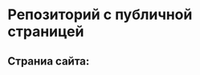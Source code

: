 # Репозиторий с публичной страницей
## Страниа сайта:
<!-- Здесь будет ссылка на публичную страницу -->